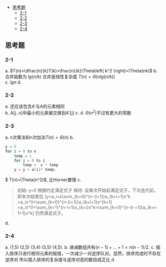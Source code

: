 <!-- @import "[TOC]" {cmd="toc" depthFrom=2 depthTo=3 orderedList=false} -->

<!-- code_chunk_output -->

* [思考题](#思考题)
	* [2-1](#2-1)
	* [2-2](#2-2)
	* [2-3](#2-3)
	* [2-4](#2-4)

<!-- /code_chunk_output -->

## 思考题

### 2-1 

a. $T(n)=\dfrac{n}{k}T(k)=\frac{n}{k}\Theta\left( k^2 \right)=\Theta(nk)$
b. 合并层数为 $lg(n/k)$ 合并是线性复杂度 $T(n)=\Theta(nlg(n/k))$  
c. $lgn$
d. 

### 2-2

a. 还应该包含A'与A的元素相同  
b. A[j..n]中最小的元素被交换到A'[j]
c. 
d. $\Theta(n^2)$不过有更大的常数

### 2-3  

a. n次乘法和n次加法$T(n)=\Theta(n)$
b. 

```c
y = 0
for i = 0 to n
    temp = 1
    for j = 0 to i
        temp =  x * temp
    y = y + a[i]* temp;
```
$ T(n)=\Theta(n^2)$, 比Horner要慢
c. 
> 初始: y=0 根据约定满足式子
> 保持:  设某次开始前满足式子，下次迭代前，即本次结束后
\[y=a_i+x\sum_{k=0}^{n-(i+1)}a_{k+i+1}x^k
=a_ix^0+\sum_{k=0}^{n-(i+1)}a_{k+i+1}x^{k+1}
=a_ix^0+\sum_{k=1}^{n-i+1}a_{k+i}x^k=\sum_{k=0}^{n-(i-+1)}a_{k+i-1+1}x^k\]
仍然满足式子。  

d. 

### 2-4 

a. (1,5) (2,5) (3,4) (3,5) (4,5). 
b. 递减数组共有$(n-1)+...+1=n(n-1)/2$. 
c. 插入排序只进行相邻元素的赋值，一次减少一对逆序队对。显然，排序完成时不存在逆序对
所以插入排序的复杂度与逆序对恶的数目成正比
d. 